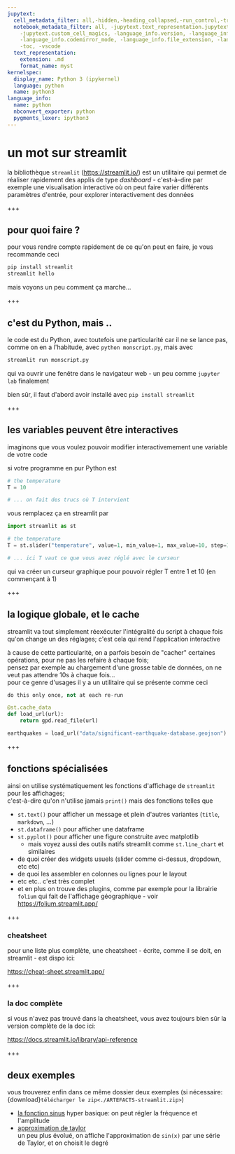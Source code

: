 ```yaml
---
jupytext:
  cell_metadata_filter: all,-hidden,-heading_collapsed,-run_control,-trusted
  notebook_metadata_filter: all, -jupytext.text_representation.jupytext_version, -jupytext.text_representation.format_version,
    -jupytext.custom_cell_magics, -language_info.version, -language_info.codemirror_mode.version,
    -language_info.codemirror_mode, -language_info.file_extension, -language_info.mimetype,
    -toc, -vscode
  text_representation:
    extension: .md
    format_name: myst
kernelspec:
  display_name: Python 3 (ipykernel)
  language: python
  name: python3
language_info:
  name: python
  nbconvert_exporter: python
  pygments_lexer: ipython3
---
```


# un mot sur streamlit

la bibliothèque `streamlit` (<https://streamlit.io/>) est un utilitaire qui permet de réaliser rapidement des applis de type *dashboard* - c'est-à-dire par exemple une visualisation interactive où on peut faire varier différents paramètres d'entrée, pour explorer interactivement des données

+++

## pour quoi faire ?

pour vous rendre compte rapidement de ce qu'on peut en faire, je vous recommande ceci

```bash
pip install streamlit
streamlit hello
```

mais voyons un peu comment ça marche...

+++

## c'est du Python, mais ..

le code est du Python, avec toutefois une particularité car il ne se lance pas, 
comme on en a l'habitude, avec `python monscript.py`, mais avec 

```bash
streamlit run monscript.py
```

qui va ouvrir une fenêtre dans le navigateur web - un peu comme `jupyter lab` finalement

bien sûr, il faut d'abord avoir installé avec `pip install streamlit`

+++

## les variables peuvent être interactives

imaginons que vous voulez pouvoir modifier interactivemement une variable de votre code

si votre programme en pur Python est

```python
# the temperature
T = 10

# ... on fait des trucs où T intervient
```

vous remplacez ça en streamlit par

```python
import streamlit as st

# the temperature
T = st.slider("temperature", value=1, min_value=1, max_value=10, step=1)

# ... ici T vaut ce que vous avez réglé avec le curseur
```

qui va créer un curseur graphique pour pouvoir régler T entre 1 et 10 (en commençant à 1)

+++

## la logique globale, et le cache

streamlit va tout simplement réexécuter l'intégralité du script à chaque fois qu'on change un des réglages; c'est cela qui rend l'application interactive

à cause de cette particularité, on a parfois besoin de "cacher" certaines opérations, pour ne pas les refaire à chaque fois;  
pensez par exemple au chargement d'une grosse table de données, on ne veut pas attendre 10s à chaque fois...  
pour ce genre d'usages il y a un utilitaire qui se présente comme ceci

```python
do this only once, not at each re-run

@st.cache_data
def load_url(url):
    return gpd.read_file(url)

earthquakes = load_url("data/significant-earthquake-database.geojson")
```

+++

## fonctions spécialisées

ainsi on utilise systématiquement les fonctions d'affichage de `streamlit` pour les affichages;  
c'est-à-dire qu'on n'utilise jamais `print()` mais des fonctions telles que 

* `st.text()` pour afficher un message  et plein d'autres variantes (`title`, `markdown`, ...)
* `st.dataframe()` pour afficher une dataframe
* `st.pyplot()` pour afficher une figure construite avec matplotlib
  * mais voyez aussi des outils natifs streamlit comme `st.line_chart` et similaires
* de quoi créer des widgets usuels (slider comme ci-dessus, dropdown, etc etc)
* de quoi les assembler en colonnes ou lignes pour le layout
* etc etc.. c'est très complet
* et en plus on trouve des plugins, comme par exemple pour la librairie `folium`
  qui fait de l'affichage géographique - voir <https://folium.streamlit.app/>

+++

### cheatsheet
pour une liste plus complète, une cheatsheet - écrite, comme il se doit, en streamlit - est dispo ici:

<https://cheat-sheet.streamlit.app/>

+++

### la doc complète

si vous n'avez pas trouvé dans la cheatsheet, vous avez toujours bien sûr la version complète de la doc ici:

<https://docs.streamlit.io/library/api-reference>

+++

## deux exemples

vous trouverez enfin dans ce même dossier deux exemples (si nécessaire: {download}`télécharger le zip<./ARTEFACTS-streamlit.zip>`)

* [la fonction sinus](./streamlit-sinux.py)
  hyper basique: on peut régler la fréquence et l'amplitude
* [approximation de taylor](./streamlit-taylor.py)  
  un peu plus évolué, on affiche l'approximation de `sin(x)` par une série de Taylor, et on choisit le degré
